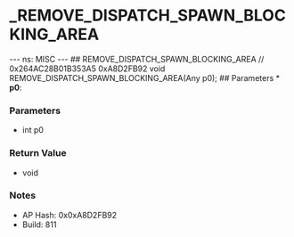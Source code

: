 # _REMOVE_DISPATCH_SPAWN_BLOCKING_AREA

--- ns: MISC --- ## REMOVE_DISPATCH_SPAWN_BLOCKING_AREA  // 0x264AC28B01B353A5 0xA8D2FB92 void REMOVE_DISPATCH_SPAWN_BLOCKING_AREA(Any p0);   ## Parameters * **p0**:

### Parameters
* int p0

### Return Value
* void

### Notes
* AP Hash: 0x0xA8D2FB92
* Build: 811

